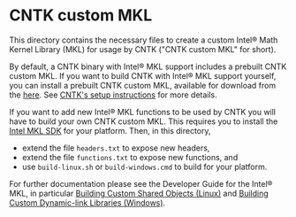 # CNTK custom MKL

This directory contains the necessary files to create a custom Intel® Math Kernel Library (MKL)
for usage by CNTK ("CNTK custom MKL" for short).

By default, a CNTK binary with Intel® MKL support includes a prebuilt CNTK
custom MKL.
If you want to build CNTK with Intel® MKL support yourself, you can install a
prebuilt CNTK custom MKL, available for download from the [here](https://www.microsoft.com/en-us/cognitive-toolkit/download-math-kernel-library/).
See [CNTK's setup instructions](https://docs.microsoft.com/en-us/cognitive-toolkit/Setup-CNTK-on-your-machine)
for more details.

If you want to add new Intel® MKL functions to be used by CNTK you will have to
build your own CNTK custom MKL.
This requires you to install the [Intel MKL SDK](https://software.intel.com/en-us/intel-mkl/) for your platform.
Then, in this directory,
* extend the file `headers.txt` to expose new headers,
* extend the file `functions.txt` to expose new functions, and
* use `build-linux.sh` or `build-windows.cmd` to build for your platform.

For further documentation please see the Developer Guide for the Intel® MKL, in particular
[Building Custom Shared Objects (Linux)](https://software.intel.com/en-us/node/528533) and
[Building Custom Dynamic-link Libraries (Windows)](https://software.intel.com/en-us/node/528362).
